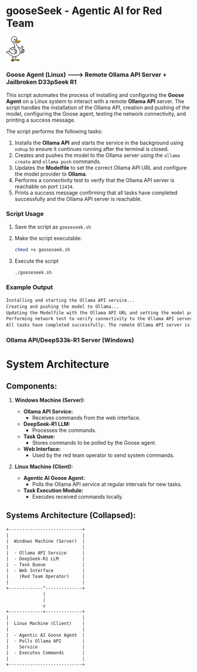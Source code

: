 # gooseSeek - Agentic AI for Red Team

<img src="assets/images/goose.jpg" width="10%" alt="Logo">

### Goose Agent (Linux) ---> Remote Ollama API Server + Jailbroken D33pSeek R1

This script automates the process of installing and configuring the **Goose Agent** on a Linux system to interact with a remote **Ollama API** server. The script handles the installation of the Ollama API, creation and pushing of the model, configuring the Goose agent, testing the network connectivity, and printing a success message.

The script performs the following tasks:

1. Installs the **Ollama API** and starts the service in the background using `nohup` to ensure it continues running after the terminal is closed.
2. Creates and pushes the model to the Ollama server using the `ollama create` and `ollama push` commands.
3. Updates the **Modelfile** to set the correct Ollama API URL and configure the model provider to **Ollama**.
4. Performs a connectivity test to verify that the Ollama API server is reachable on port `11434`.
5. Prints a success message confirming that all tasks have completed successfully and the Ollama API server is reachable.

### Script Usage

1. Save the script as `gooseseek.sh`
2. Make the script executable:

   ```bash
   chmod +x gooseseek.sh
3. Execute the script
   ```bash
   ./gooseseek.sh

### Example Output
 ```bash
 Installing and starting the Ollama API service...
 Creating and pushing the model to Ollama...
 Updating the Modelfile with the Ollama API URL and setting the model provider...
 Performing network test to verify connectivity to the Ollama API server...
 All tasks have completed successfully. The remote Ollama API server is reachable on port 11434.
 ```
### Ollama API/DeepS33k-R1 Server (Windows)






# System Architecture

## Components:

1. **Windows Machine (Server):**
   - **Ollama API Service:** 
     - Receives commands from the web interface.
   - **DeepSeek-R1 LLM:** 
     - Processes the commands.
   - **Task Queue:** 
     - Stores commands to be polled by the Goose agent.
   - **Web Interface:** 
     - Used by the red team operator to send system commands.

2. **Linux Machine (Client):**
   - **Agentic AI Goose Agent:** 
     - Polls the Ollama API service at regular intervals for new tasks.
   - **Task Execution Module:** 
     - Executes received commands locally.

## Systems Architecture (Collapsed):

```plaintext
+----------------------------+
|                            |
|  Windows Machine (Server)  |
|                            |
|  - Ollama API Service      |
|  - DeepSeek-R1 LLM         |
|  - Task Queue              |
|  - Web Interface           |
|    (Red Team Operator)     |
|                            |
+-------------^--------------+
              |
              |
              v
+-------------+--------------+
|                            |
|  Linux Machine (Client)    |
|                            |
|  - Agentic AI Goose Agent  |
|  - Polls Ollama API        |
|    Service                 |
|  - Executes Commands       |
|                            |
+----------------------------+
```
